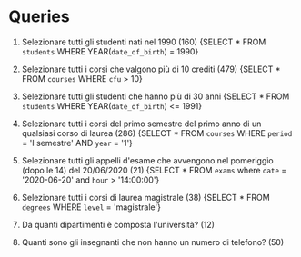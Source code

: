 <!-- 
Dopo aver creato un nuovo database nel vostro phpMyAdmin e aver importato
lo schema allegato, eseguite le query del file allegato.
Cosa consegnare? Dopo aver testato le vostre query con phpMyAdmin,
riportatele in un file .md e caricatelo nella vostra repo.
-->

# Queries

1. Selezionare tutti gli studenti nati nel 1990 (160)
{SELECT * FROM `students` WHERE YEAR(`date_of_birth`) = 1990}

2. Selezionare tutti i corsi che valgono più di 10 crediti (479)
{SELECT * FROM `courses` WHERE `cfu` > 10}

3. Selezionare tutti gli studenti che hanno più di 30 anni
{SELECT * FROM `students` WHERE YEAR(`date_of_birth`) <= 1991}

4. Selezionare tutti i corsi del primo semestre del primo anno di un qualsiasi corso di laurea (286)
{SELECT * FROM `courses` WHERE `period` = 'I semestre' AND `year` = '1'}

5. Selezionare tutti gli appelli d'esame che avvengono nel pomeriggio (dopo le 14) del 20/06/2020 (21)
{SELECT * FROM `exams` where `date` = '2020-06-20' and `hour` > '14:00:00'}

6. Selezionare tutti i corsi di laurea magistrale (38)
{SELECT * FROM `degrees` WHERE `level` = 'magistrale'}

7. Da quanti dipartimenti è composta l'università? (12)

8. Quanti sono gli insegnanti che non hanno un numero di telefono? (50)
